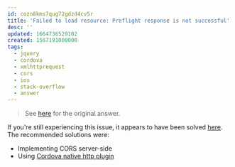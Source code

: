 ```yaml
---
id: cozn8kms7qug72gdzd4cv5r
title: 'Failed to load resource: Preflight response is not successful'
desc: ''
updated: 1664736529102
created: 1567191000000
tags:
  - jquery
  - cordova
  - xmlhttprequest
  - cors
  - ios
  - stack-overflow
  - answer
---
```


> See [here](https://stackoverflow.com/a/57728999/6456163) for the original answer.

If you're still experiencing this issue, it appears to have been solved [here](https://github.com/ionic-team/cordova-plugin-ionic-webview/issues/70). The recommended solutions were:

- Implementing CORS server-side
- Using [Cordova native http plugin](https://github.com/silkimen/cordova-plugin-advanced-http)
